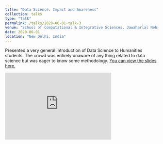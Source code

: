 ```yaml
---
title: "Data Science: Impact and Awareness"
collection: talks
type: "Talk"
permalink: /talks/2020-06-01-talk-3
venue: "School of Computational & Integrative Sciences, Jawaharlal Nehru University"
date: 2020-06-01
location: "New Delhi, India"
---
```


Presented a very general introduction of Data Science to Humanities students. The crowd was entirely unaware of any thing related to data science but was eager to know some methodology. 
[You can view the slides here.](https://www.youtube.com/watch?v=dQw4w9WgXcQ)
<iframe src="https://onedrive.live.com/embed?cid=D020380DD4BB6930&amp;resid=D020380DD4BB6930%21695&amp;authkey=AFd7T7ofX470D3U&amp;em=2&amp;wdAr=1.7777777777777777" width="350px" height="221px" frameborder="0">This is an embedded <a target="_blank" href="https://office.com">Microsoft Office</a> presentation, powered by <a target="_blank" href="https://office.com/webapps">Office</a>.</iframe>
